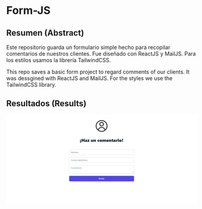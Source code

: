 # Form-JS

## Resumen (Abstract) 

Este repositorio guarda un formulario simple hecho para recopilar comentarios de nuestros clientes. Fue diseñado con ReactJS y  MailJS. Para los estilos usamos la librería TailwindCSS.

This repo saves a basic form project to regard comments of our clients. It was dessgined with ReactJS and MailJS. For the styles we use the TailwindCSS library. 

## Resultados (Results)

![alt text](https://github.com/vladi2998/Form-JS/blob/main/form.PNG)

